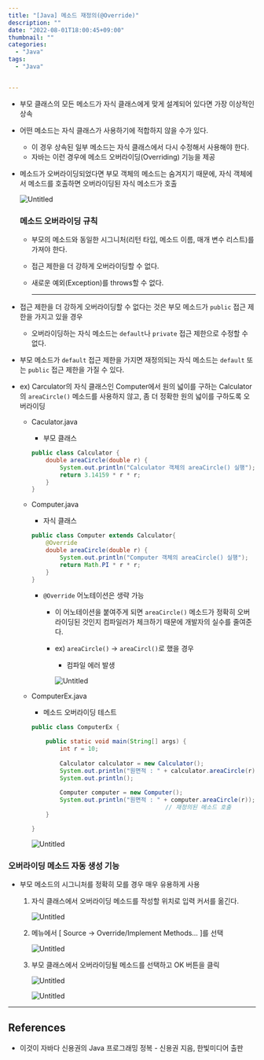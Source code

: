 ```yaml
---
title: "[Java] 메소드 재정의(@Override)"
description: ""
date: "2022-08-01T18:00:45+09:00"
thumbnail: ""
categories:
  - "Java"
tags:
  - "Java"


---
```

<!--more-->

- 부모 클래스의 모든 메소드가 자식 클래스에게 맞게 설계되어 있다면 가장 이상적인 상속
- 어떤 메소드는 자식 클래스가 사용하기에 적합하지 않을 수가 있다.
    - 이 경우 상속된 일부 메소드는 자식 클래스에서 다시 수정해서 사용해야 한다.
    - 자바는 이런 경우에 메소드 오버라이딩(Overriding) 기능을 제공
- 메소드가 오버라이딩되었다면 부모 객체의 메소드는 숨겨지기 때문에, 자식 객체에서 메소드를 호출하면 오버라이딩된 자식 메소드가 호출
    
    ![Untitled](/images/lang_java/inheritance/메소드_재정의(@Override)/Untitled.png)
    
    ### 메소드 오버라이딩 규칙
    
    - 부모의 메소드와 동일한 시그니처(리턴 타입, 메소드 이름, 매개 변수 리스트)를 가져야 한다.
    - 접근 제한을 더 강하게 오버라이딩할 수 없다.
    - 새로운 예외(Exception)를 throws할 수 없다.
        
        ---
        
- 접근 제한을 더 강하게 오버라이딩할 수 없다는 것은 부모 메소드가 `public` 접근 제한을 가지고 있을 경우
    - 오버라이딩하는 자식 메소드는 `default`나 `private` 접근 제한으로 수정할 수 없다.
- 부모 메소드가 `default` 접근 제한을 가지면 재정의되는 자식 메소드는 `default` 또는 `public` 접근 제한을 가질 수 있다.
- ex) Carculator의 자식 클래스인 Computer에서 원의 넓이를 구하는 Calculator의 `areaCircle()` 메소드를 사용하지 않고, 좀 더 정확한 원의 넓이를 구하도록 오버라이딩
    - Caculator.java
        - 부모 클래스
        
        ```java
        public class Calculator {
        	double areaCircle(double r) {
        		System.out.println("Calculator 객체의 areaCircle() 실행");
        		return 3.14159 * r * r;
        	}
        }
        ```
        
    - Computer.java
        - 자식 클래스
        
        ```java
        public class Computer extends Calculator{
        	@Override
        	double areaCircle(double r) {
        		System.out.println("Computer 객체의 areaCircle() 실행");
        		return Math.PI * r * r;
        	}
        }
        ```
        
        - `@Override` 어노테이션은 생략 가능
            - 이 어노테이션을 붙여주게 되면 `areaCircle()` 메소드가 정확히 오버라이딩된 것인지 컴파일러가 체크하기 때문에 개발자의 실수를 줄여준다.
            - ex) `areaCircle()` → `areaCircl()`로 했을 경우
                - 컴파일 에러 발생
                
                ![Untitled](/images/lang_java/inheritance/메소드_재정의(@Override)/Untitled%201.png)
                
    - ComputerEx.java
        - 메소드 오버라이딩 테스트
        
        ```java
        public class ComputerEx {
        
        	public static void main(String[] args) {
        		int r = 10;
        		
        		Calculator calculator = new Calculator();
        		System.out.println("원면적 : " + calculator.areaCircle(r));
        		System.out.println();
        		
        		Computer computer = new Computer();
        		System.out.println("원면적 : " + computer.areaCircle(r)); 
                                              // 재정의된 메소드 호출
        	}
        
        }
        ```
        
        ![Untitled](/images/lang_java/inheritance/메소드_재정의(@Override)/Untitled%202.png)
        

### 오버라이딩 메소드 자동 생성 기능

- 부모 메소드의 시그니처를 정확히 모를 경우 매우 유용하게 사용
    1. 자식 클래스에서 오버라이딩 메소드를 작성할 위치로 입력 커서를 옮긴다.
        
        ![Untitled](/images/lang_java/inheritance/메소드_재정의(@Override)/Untitled%203.png)
        
    2. 메뉴에서 [ Source → Override/Implement Methods… ]를 선택
        
        ![Untitled](/images/lang_java/inheritance/메소드_재정의(@Override)/Untitled%204.png)
        
    3. 부모 클래스에서 오버라이딩될 메소드를 선택하고 OK 버튼을 클릭
        
        ![Untitled](/images/lang_java/inheritance/메소드_재정의(@Override)/Untitled%205.png)
        
        ![Untitled](/images/lang_java/inheritance/메소드_재정의(@Override)/Untitled%206.png)
        

---

## References

- 이것이 자바다 신용권의 Java 프로그래밍 정복 - 신용권 지음, 한빛미디어 출판
